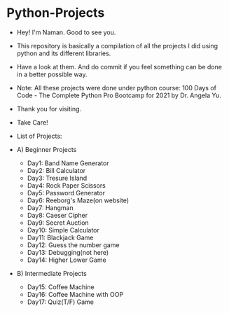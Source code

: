 # Python-Projects
- Hey! I'm Naman. Good to see you.
- This repository is basically a compilation of all the projects I did using python and its different libraries.
- Have a look at them. And do commit if you feel something can be done in a better possible way.
- Note: All these projects were done under python course: 100 Days of Code - The Complete Python Pro Bootcamp for 2021 by Dr. Angela Yu.
- Thank you for visiting.
- Take Care!

- List of Projects:

- A) Beginner Projects
  - Day1: Band Name Generator
  - Day2: Bill Calculator
  - Day3: Tresure Island
  - Day4: Rock Paper Scissors
  - Day5: Password Generator
  - Day6: Reeborg's Maze(on website)
  - Day7: Hangman
  - Day8: Caeser Cipher
  - Day9: Secret Auction
  - Day10: Simple Calculator
  - Day11: Blackjack Game
  - Day12: Guess the number game
  - Day13: Debugging(not here)
  - Day14: Higher Lower Game

- B) Intermediate Projects
  - Day15: Coffee Machine
  - Day16: Coffee Machine with OOP
  - Day17: Quiz(T/F) Game
